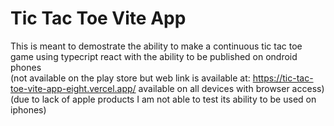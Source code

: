 # Tic Tac Toe Vite App

This is meant to demostrate the ability to make a continuous tic tac toe game using typecript react with the ability to be published on ondroid phones\
(not available on the play store but web link is available at: https://tic-tac-toe-vite-app-eight.vercel.app/ available on all devices with browser access)\
(due to lack of apple products I am not able to test its ability to be used on iphones)
